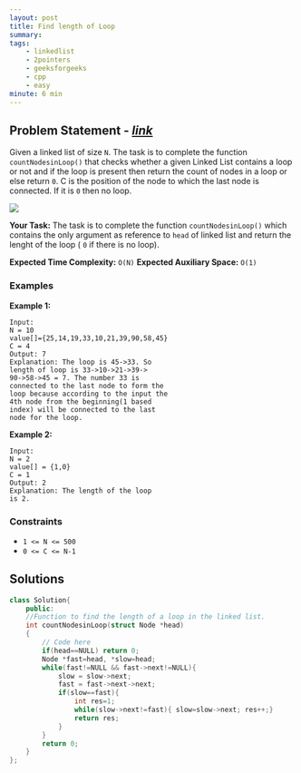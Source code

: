```yaml
---
layout: post
title: Find length of Loop   
summary:
tags:
    - linkedlist
    - 2pointers
    - geeksforgeeks
    - cpp
    - easy
minute: 6 min
---
```


## Problem Statement - [*link*](https://practice.geeksforgeeks.org/problems/find-length-of-loop/0/?)  

Given a linked list of size `N`. The task is to complete the function `countNodesinLoop()` that checks whether a given Linked List contains a loop or not and if the loop is present then return the count of nodes in a loop or else return `0`. C is the position of the node to which the last node is connected. If it is `0` then no loop.

<img src="https://contribute.geeksforgeeks.org/wp-content/uploads/linkedlist.png">

**Your Task:** 
The task is to complete the function `countNodesinLoop()` which contains the only argument as reference to `head` of linked list and return the lenght of the loop ( `0` if there is no loop).


**Expected Time Complexity:** `O(N)` 
**Expected Auxiliary Space:** `O(1)`

### Examples

**Example 1:**   
```
Input:
N = 10
value[]={25,14,19,33,10,21,39,90,58,45}
C = 4
Output: 7
Explanation: The loop is 45->33. So
length of loop is 33->10->21->39->
90->58->45 = 7. The number 33 is
connected to the last node to form the
loop because according to the input the
4th node from the beginning(1 based
index) will be connected to the last
node for the loop.
```

**Example 2:**   
```
Input:
N = 2
value[] = {1,0}
C = 1
Output: 2
Explanation: The length of the loop
is 2.
```


### Constraints

+ `1 <= N <= 500`
+ `0 <= C <= N-1`

## Solutions

```cpp
class Solution{
    public:
    //Function to find the length of a loop in the linked list.
    int countNodesinLoop(struct Node *head)
    {
        // Code here
        if(head==NULL) return 0;
        Node *fast=head, *slow=head;
        while(fast!=NULL && fast->next!=NULL){
            slow = slow->next;
            fast = fast->next->next;
            if(slow==fast){
                int res=1;
                while(slow->next!=fast){ slow=slow->next; res++;}
                return res;
            }
        }
        return 0;
    }
};
```

